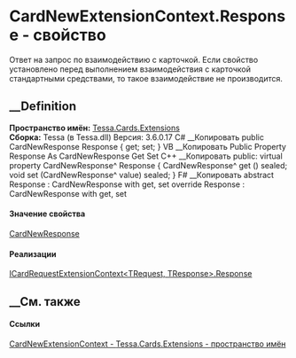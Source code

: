 # CardNewExtensionContext.Response - свойство
Ответ на запрос по взаимодействию с карточкой. Если свойство установлено перед
выполнением взаимодействия с карточкой стандартными средствами, то такое
взаимодействие не производится.
## __Definition
 **Пространство имён:** [Tessa.Cards.Extensions](N_Tessa_Cards_Extensions.htm)  
 **Сборка:** Tessa (в Tessa.dll) Версия: 3.6.0.17
C# __Копировать
     public CardNewResponse Response { get; set; }
VB __Копировать
     Public Property Response As CardNewResponse
    	Get
    	Set
C++ __Копировать
     public:
    virtual property CardNewResponse^ Response {
    	CardNewResponse^ get () sealed;
    	void set (CardNewResponse^ value) sealed;
    }
F# __Копировать
     abstract Response : CardNewResponse with get, set
    override Response : CardNewResponse with get, set
#### Значение свойства
[CardNewResponse](T_Tessa_Cards_CardNewResponse.htm)
#### Реализации
[ICardRequestExtensionContext<TRequest,
TResponse>.Response](P_Tessa_Cards_Extensions_ICardRequestExtensionContext_2_Response.htm)  
##  __См. также
#### Ссылки
[CardNewExtensionContext -
](T_Tessa_Cards_Extensions_CardNewExtensionContext.htm)
[Tessa.Cards.Extensions - пространство имён](N_Tessa_Cards_Extensions.htm)
